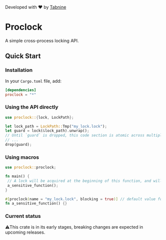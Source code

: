 Developed with ❤️ by [Tabnine](https://www.tabnine.com)

# Proclock
A simple cross-process locking API.

## Quick Start
### Installation
In your `Cargo.toml` file, add:
```toml
[dependencies]
proclock = "*"
```

### Using the API directly
```rust
use proclock::{lock, LockPath};

let lock_path = LockPath::Tmp("my_lock.lock");
let guard = lock(&lock_path).unwrap();
// Until `guard` is dropped, this code section is atomic across multiple processes.
// ...
drop(guard);
```

### Using macros
```rust
use proclock::proclock;

fn main() {
 // A lock will be acquired at the beginning of this function, and will be released at the end.
 a_sensitive_function();
}

#[proclock(name = "my_lock.lock", blocking = true)] // default value for `blocking` is `false`
fn a_sensitive_function() {}
```

### Current status
⚠️This crate is in its early stages, breaking changes are expected in upcoming releases.